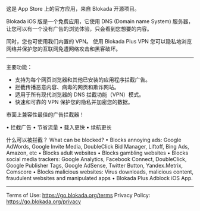这是 App Store 上的官方应用，来自 Blokada 开源项目。

Blokada iOS 版是一个免费应用，它使用 DNS (Domain name System) 服务器，让您可以有一个没有广告的浏览体验，只会看到您想要的内容。

同时，您也可使用我们内置的 VPN。 使用 Blokada Plus VPN 您可以隐私地浏览网络并保护您的互联网免遭网络攻击和黑客破坏。

----

主要功能：

- 支持为每个网页浏览器和其他已安装的应用程序拦截广告。
- 拦截传播恶意内容、病毒的网页和欺诈网站。
- 适用于所有现代浏览器的 DNS 拦截功能（VPN）模式。
- 快速和可靠的 VPN 保护您的隐私并加密您的数据。

市面上兼容性最佳的广告拦截器！

• 拦截广告 • 节省流量 • 载入更快 • 续航更长

什么可以被拦截？ What can be blocked? • Blocks annoying ads: Google AdWords, Google Invite Media, DoubleClick Bid Manager, Liftoff, Bing Ads, Amazon, etc • Blocks adult websites • Blocks gambling websites • Blocks social media trackers: Google Analytics, Facebook Connect, DoubleClick, Google Publisher Tags, Google AdSense, Twitter Button, Yandex.Metrix, Comscore • Blocks malicious websites: Virus downloads, malicious content, fraudulent websites and manipulated apps • Blokada Plus Adblock iOS App.

----

Terms of Use: https://go.blokada.org/terms Privacy Policy: https://go.blokada.org/privacy

